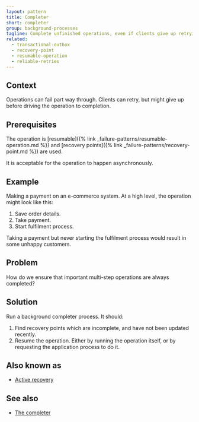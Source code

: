 ```yaml
---
layout: pattern
title: Completer
short: completer
group: background-processes
tagline: Complete unfinished operations, even if clients give up retrying
related:
  - transactional-outbox
  - recovery-point
  - resumable-operation
  - reliable-retries
---
```


## Context

Operations can fail part way through. Clients can retry, but might give up before driving the operation to completion.

## Prerequisites

The operation is [resumable]({% link _failure-patterns/resumable-operation.md %}) and [recovery points]({% link _failure-patterns/recovery-point.md %}) are used.

It is acceptable for the operation to happen asynchronously.

## Example

Making a payment on an e-commerce system. At a high level, the operation might look like this:

1. Save order details.
2. Take payment.
3. Start fulfilment process.

Taking a payment but never starting the fulfilment process would result in some unhappy customers.

## Problem

How do we ensure that important multi-step operations are always completed?

## Solution

Run a background completer process. It should:

1. Find recovery points which are incomplete, and have not been updated recently.
2. Resume the operation. Either by running the operation itself, or by requesting the application process to do it.

## Also known as

- [Active recovery](https://www.lpalmieri.com/posts/idempotency/#10-3-forward-recovery)

## See also

- [The completer](https://brandur.org/idempotency-keys)
